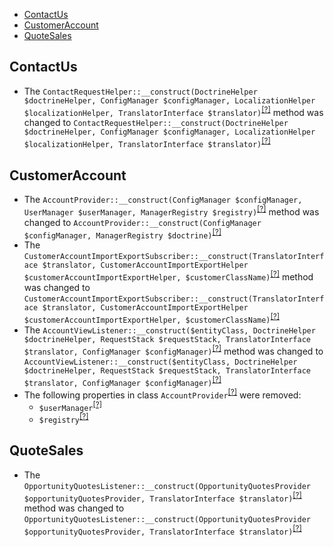 - [ContactUs](#contactus)
- [CustomerAccount](#customeraccount)
- [QuoteSales](#quotesales)

ContactUs
---------
* The `ContactRequestHelper::__construct(DoctrineHelper $doctrineHelper, ConfigManager $configManager, LocalizationHelper $localizationHelper, TranslatorInterface $translator)`<sup>[[?]](https://github.com/oroinc/orocommerce-orocrm/tree/3.1.0/src/Oro/Bridge/ContactUs/Helper/ContactRequestHelper.php#L47 "Oro\Bridge\ContactUs\Helper\ContactRequestHelper")</sup> method was changed to `ContactRequestHelper::__construct(DoctrineHelper $doctrineHelper, ConfigManager $configManager, LocalizationHelper $localizationHelper, TranslatorInterface $translator)`<sup>[[?]](https://github.com/oroinc/orocommerce-orocrm/tree/4.0.0/src/Oro/Bridge/ContactUs/Helper/ContactRequestHelper.php#L47 "Oro\Bridge\ContactUs\Helper\ContactRequestHelper")</sup>

CustomerAccount
---------------
* The `AccountProvider::__construct(ConfigManager $configManager, UserManager $userManager, ManagerRegistry $registry)`<sup>[[?]](https://github.com/oroinc/orocommerce-orocrm/tree/3.1.0/src/Oro/Bridge/CustomerAccount/Provider/Customer/AccountProvider.php#L29 "Oro\Bridge\CustomerAccount\Provider\Customer\AccountProvider")</sup> method was changed to `AccountProvider::__construct(ConfigManager $configManager, ManagerRegistry $doctrine)`<sup>[[?]](https://github.com/oroinc/orocommerce-orocrm/tree/4.0.0/src/Oro/Bridge/CustomerAccount/Provider/Customer/AccountProvider.php#L28 "Oro\Bridge\CustomerAccount\Provider\Customer\AccountProvider")</sup>
* The `CustomerAccountImportExportSubscriber::__construct(TranslatorInterface $translator, CustomerAccountImportExportHelper $customerAccountImportExportHelper, $customerClassName)`<sup>[[?]](https://github.com/oroinc/orocommerce-orocrm/tree/3.1.0/src/Oro/Bridge/CustomerAccount/EventSubscriber/CustomerAccountImportExportSubscriber.php#L44 "Oro\Bridge\CustomerAccount\EventSubscriber\CustomerAccountImportExportSubscriber")</sup> method was changed to `CustomerAccountImportExportSubscriber::__construct(TranslatorInterface $translator, CustomerAccountImportExportHelper $customerAccountImportExportHelper, $customerClassName)`<sup>[[?]](https://github.com/oroinc/orocommerce-orocrm/tree/4.0.0/src/Oro/Bridge/CustomerAccount/EventSubscriber/CustomerAccountImportExportSubscriber.php#L44 "Oro\Bridge\CustomerAccount\EventSubscriber\CustomerAccountImportExportSubscriber")</sup>
* The `AccountViewListener::__construct($entityClass, DoctrineHelper $doctrineHelper, RequestStack $requestStack, TranslatorInterface $translator, ConfigManager $configManager)`<sup>[[?]](https://github.com/oroinc/orocommerce-orocrm/tree/3.1.0/src/Oro/Bridge/CustomerAccount/EventListener/AccountViewListener.php#L37 "Oro\Bridge\CustomerAccount\EventListener\AccountViewListener")</sup> method was changed to `AccountViewListener::__construct($entityClass, DoctrineHelper $doctrineHelper, RequestStack $requestStack, TranslatorInterface $translator, ConfigManager $configManager)`<sup>[[?]](https://github.com/oroinc/orocommerce-orocrm/tree/4.0.0/src/Oro/Bridge/CustomerAccount/EventListener/AccountViewListener.php#L37 "Oro\Bridge\CustomerAccount\EventListener\AccountViewListener")</sup>
* The following properties in class `AccountProvider`<sup>[[?]](https://github.com/oroinc/orocommerce-orocrm/tree/3.1.0/src/Oro/Bridge/CustomerAccount/Provider/Customer/AccountProvider.php#L19 "Oro\Bridge\CustomerAccount\Provider\Customer\AccountProvider")</sup> were removed:
   - `$userManager`<sup>[[?]](https://github.com/oroinc/orocommerce-orocrm/tree/3.1.0/src/Oro/Bridge/CustomerAccount/Provider/Customer/AccountProvider.php#L19 "Oro\Bridge\CustomerAccount\Provider\Customer\AccountProvider::$userManager")</sup>
   - `$registry`<sup>[[?]](https://github.com/oroinc/orocommerce-orocrm/tree/3.1.0/src/Oro/Bridge/CustomerAccount/Provider/Customer/AccountProvider.php#L22 "Oro\Bridge\CustomerAccount\Provider\Customer\AccountProvider::$registry")</sup>

QuoteSales
----------
* The `OpportunityQuotesListener::__construct(OpportunityQuotesProvider $opportunityQuotesProvider, TranslatorInterface $translator)`<sup>[[?]](https://github.com/oroinc/orocommerce-orocrm/tree/3.1.0/src/Oro/Bridge/QuoteSales/EventListener/OpportunityQuotesListener.php#L26 "Oro\Bridge\QuoteSales\EventListener\OpportunityQuotesListener")</sup> method was changed to `OpportunityQuotesListener::__construct(OpportunityQuotesProvider $opportunityQuotesProvider, TranslatorInterface $translator)`<sup>[[?]](https://github.com/oroinc/orocommerce-orocrm/tree/4.0.0/src/Oro/Bridge/QuoteSales/EventListener/OpportunityQuotesListener.php#L26 "Oro\Bridge\QuoteSales\EventListener\OpportunityQuotesListener")</sup>

